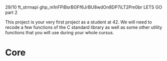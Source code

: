 29/10 ft_strmapi
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
LETS GO part 2

This project is your very first project as a student at 42. We will need to
recode a few functions of the C standard library as well as some other
utility functions that you will use during your whole cursus.
 # Core
